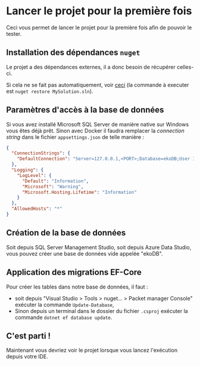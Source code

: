 # Lancer le projet pour la première fois

Ceci vous permet de lancer le projet pour la première fois afin de pouvoir le
tester.

## Installation des dépendances `nuget`

Le projet a des dépendances externes, il a donc besoin de récupérer celles-ci.

Si cela ne se fait pas automatiquement, voir
[ceci](https://docs.microsoft.com/en-us/nuget/consume-packages/package-restore)
(la commande à executer est `nuget restore MySolution.sln`).

## Paramètres d'accès à la base de données

Si vous avez installé Microsoft SQL Server de manière native sur Windows vous
êtes déjà prêt. Sinon avec Docker il faudra remplacer la *connection string*
dans le fichier `appsettings.json` de telle manière :

```json
{
  "ConnectionStrings": {
    "DefaultConnection": "Server=127.0.0.1,<PORT>;Database=ekoDB;User Id=sa;password=<PASSWORD>;Trusted_Connection=False;MultipleActiveResultSets=true;"
  },
  "Logging": {
    "LogLevel": {
      "Default": "Information",
      "Microsoft": "Warning",
      "Microsoft.Hosting.Lifetime": "Information"
    }
  },
  "AllowedHosts": "*"
}
```

## Création de la base de données

Soit depuis SQL Server Management Studio, soit depuis Azure Data Studio, vous
pouvez créer une base de données vide appelée "ekoDB".

## Application des migrations EF-Core

Pour créer les tables dans notre base de données, il faut :

* soit depuis "Visual Studio > Tools > nuget... > Packet manager Console"
  exécuter la commande `Update-Database`,
* Sinon depuis un terminal dans le dossier du fichier `.csproj` exécuter la
  commande `dotnet ef database update`.

## C'est parti !

Maintenant vous devriez voir le projet lorsque vous lancez l'exécution depuis
votre IDE.
